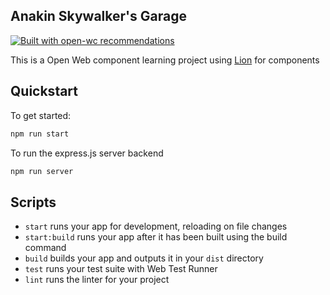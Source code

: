 ## Anakin Skywalker's Garage

[![Built with open-wc recommendations](https://img.shields.io/badge/built%20with-open--wc-blue.svg)](https://github.com/open-wc)

This is a Open Web component learning project using [Lion](https://lion-web.netlify.app/) for components

## Quickstart

To get started:

```sh
npm run start
```

To run the express.js server backend
```sh
npm run server
```

## Scripts

- `start` runs your app for development, reloading on file changes
- `start:build` runs your app after it has been built using the build command
- `build` builds your app and outputs it in your `dist` directory
- `test` runs your test suite with Web Test Runner
- `lint` runs the linter for your project
